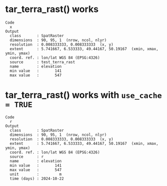 # tar_terra_rast() works

    Code
      x
    Output
      class       : SpatRaster 
      dimensions  : 90, 95, 1  (nrow, ncol, nlyr)
      resolution  : 0.008333333, 0.008333333  (x, y)
      extent      : 5.741667, 6.533333, 49.44167, 50.19167  (xmin, xmax, ymin, ymax)
      coord. ref. : lon/lat WGS 84 (EPSG:4326) 
      source      : test_terra_rast 
      name        : elevation 
      min value   :       141 
      max value   :       547 

# tar_terra_rast() works with `use_cache = TRUE`

    Code
      r
    Output
      class       : SpatRaster 
      dimensions  : 90, 95, 1  (nrow, ncol, nlyr)
      resolution  : 0.008333333, 0.008333333  (x, y)
      extent      : 5.741667, 6.533333, 49.44167, 50.19167  (xmin, xmax, ymin, ymax)
      coord. ref. : lon/lat WGS 84 (EPSG:4326) 
      source      : r 
      name        : elevation 
      min value   :       141 
      max value   :       547 
      unit        :         m 
      time (days) : 2024-10-22 

